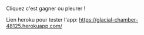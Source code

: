 Cliquez c'est gagner ou pleurer !

Lien heroku pour tester l'app: https://glacial-chamber-48125.herokuapp.com/